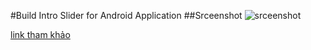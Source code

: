 #Build Intro Slider for Android Application 
##Srceenshot
![srceenshot](https://cloud.githubusercontent.com/assets/13708331/16311166/aea8453a-3999-11e6-807c-38b9dbecd2ee.gif)

[link tham khảo](http://www.androidhive.info/2016/05/android-build-intro-slider-app/)
